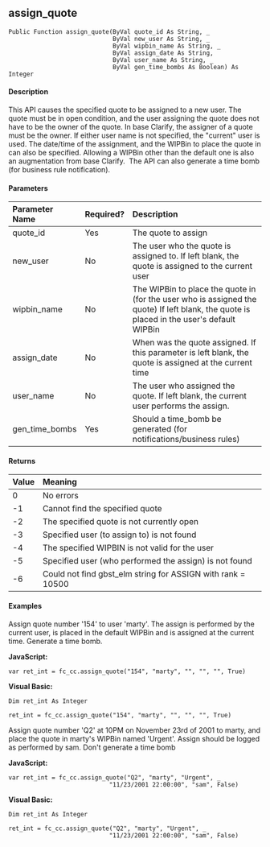 assign_quote
------------

```
Public Function assign_quote(ByVal quote_id As String, _
                             ByVal new_user As String, _
                             ByVal wipbin_name As String, _
                             ByVal assign_date As String,
                             ByVal user_name As String, _
                             ByVal gen_time_bombs As Boolean) As Integer
```
  
#### Description

This API causes the specified quote to be assigned to a new user. The quote must be in open condition, and the user assigning the quote does not have to be the owner of the quote. In base Clarify, the assigner of a quote must be the owner. If either user name is not specified, the "current" user is used. The date/time of the assignment, and the WIPBin to place the quote in can also be specified. Allowing a WIPBin other than the default one is also an augmentation from base Clarify.  The API can also generate a time bomb (for business rule notification).

#### Parameters

| Parameter Name | Required? | Description |
|:--- |:--- |:--- |
| quote_id | Yes | The quote to assign |
| new_user | No | The user who the quote is assigned to. If left blank, the quote is assigned to the current user |
| wipbin_name | No | The WIPBin to place the quote in (for the user who is assigned the quote) If left blank, the quote is placed in the user's default WIPBin |
| assign_date | No | When was the quote assigned. If this parameter is left blank, the quote is assigned at the current time |
| user_name | No | The user who assigned the quote. If left blank, the current user performs the assign. |
| gen_time_bombs | Yes | Should a time_bomb be generated (for notifications/business rules) |

#### Returns

| Value | Meaning |
|:--- |:--- |
| 0 | No errors |
| -1 | Cannot find the specified quote |
| -2 | The specified quote is not currently open |
| -3 | Specified user (to assign to) is not found |
| -4 | The specified WIPBIN is not valid for the user |
| -5 | Specified user (who performed the assign) is not found |
| -6 | Could not find gbst_elm string for ASSIGN with rank = 10500 |

#### Examples

Assign quote number '154' to user 'marty'. The assign is performed by the current user, is placed in the default WIPBin and is assigned at the current time. Generate a time bomb.

**JavaScript:**
```
var ret_int = fc_cc.assign_quote("154", "marty", "", "", "", True)
```

**Visual Basic:**
```
Dim ret_int As Integer

ret_int = fc_cc.assign_quote("154", "marty", "", "", "", True)
```

Assign quote number 'Q2' at 10PM on November 23rd of 2001 to marty, and place the quote in marty's WIPBin named 'Urgent'. Assign should be logged as performed by sam. Don't generate a time bomb

**JavaScript:**
```
var ret_int = fc_cc.assign_quote("Q2", "marty", "Urgent", _
                            "11/23/2001 22:00:00", "sam", False)
```

**Visual Basic:**
```
Dim ret_int As Integer

ret_int = fc_cc.assign_quote("Q2", "marty", "Urgent", _
                            "11/23/2001 22:00:00", "sam", False)
```
